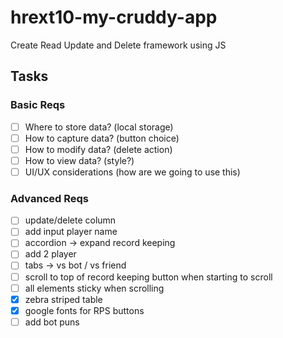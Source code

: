 # hrext10-my-cruddy-app
Create Read Update and Delete framework using JS

 ## Tasks

 ### Basic Reqs
- [ ] Where to store data? (local storage)
- [ ] How to capture data? (button choice)
- [ ] How to modify data? (delete action)
- [ ] How to view data? (style?)
- [ ] UI/UX considerations (how are we going to use this)

 ### Advanced Reqs
- [ ] update/delete column
- [ ] add input player name
- [ ] accordion -> expand record keeping
- [ ] add 2 player
- [ ] tabs -> vs bot / vs friend
- [ ] scroll to top of record keeping button when starting to scroll
- [ ] all elements sticky when scrolling
- [x] zebra striped table
- [x] google fonts for RPS buttons
- [ ] add bot puns